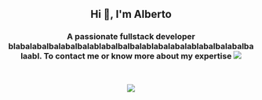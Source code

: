 <h2 align="center">Hi 👋, I'm Alberto</h2>
<h3 align="center">A passionate fullstack developer blabalabalbalabalbalablabalbalbalablabalabalablabalbalabalbalaabl. To contact me or know more about my expertise  <a href="https://www.linkedin.com/in/alberto-f-carrillo/"><img src="https://img.shields.io/badge/-LinkedIn-blue?style=flat-square&logo=Linkedin&logoColor"/></a></h3>
<br/>
<p align="center"> <img src="https://user-images.githubusercontent.com/95313522/219216718-fda610e1-0ae6-417e-afb7-ba8c516a309a.png"/></p>
